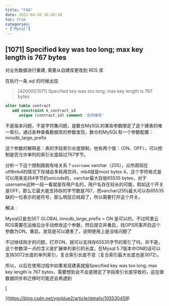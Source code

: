 ```yaml
---
title: "FAQ"
date: 2022-04-26 16:26:16
toc: true
categories:
- ["Mysql"]
---
```


## [1071] Specified key was too long; max key length is 767 bytes

对业务数据进行重建, 需要从自建库更改到 RDS 库

在执行一条 sql 的时候出现
> [42000][1071] Specified key was too long; max key length is 767 bytes




```sql
alter table contract
   add constraint k_contract_id
      unique (contract_id) comment '合同编号'
```

不是版本问题，不是字符集问题，是数仓MySQL的某些参数限定了这个建表的唯一索引，通过各种查看数据库的参数发现，数仓的MySQL有一个参数配置：innodb_large_prefix

这个参数的解释是：表的字段索引长度限制，他有两个值：（ON、OFF），可以控制是否允许单列的索引长度超过767字节。

分析一下这个限制跟我有啥关系？`username` varchar（255），众所周知在utf8mb4的情况下存储会多耗用空间，mb4就是most bytes 4，这个字符格式是可以用来支持4字节的unicode的，varchar最大存放65535 bytes，对于username这种一段一看就是存用户名的，用户名存在较长的可能，假如这个开关是OFF，那么它最大能支持存的字节数是767，而varchar(255)最大可以存65535缺的一位表示的是符号，那么明显已经超了，所以需要打开这个开关。

解决 : 

Mysql只是去SET GLOBAL innodb_large_prefix = ON 是可以的，不过阿里云RDS需要在运维后台手动修改这个参数，然后提交并重启，找OPS同事开启这个参数为ON，重启，发现是可以建表了，说明使用上是没啥问题了

不过继续刚才的问题，打开ON，就可以支持存65535字节的索引了吗，并不是，这个参数深一点的含义是扩展单列索引的长度，在Mysql 5.7版本中ON的话可以支持3072长度的单列索引，复合索引长度不变（复合索引最大长度也是3072）。

所以，以后在使用过程中如果发现建表就报Specified key was too long; max key length is 767 bytes，需要想到会不会是限定了字段索引长度导致的，这在做数据同步和迁移时可能还会再遇到

[

](https://blog.csdn.net/ygyblue2/article/details/105530459)

